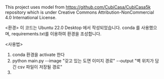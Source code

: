 This project uses model from  https://github.com/CubiCasa/CubiCasa5k  repository which is under Creative Commons Attribution-NonCommercial 4.0 International License.

<환경>
이 코드는 Ubuntu 22.0 Desktop 에서 작성되었습니다. 
conda 를 사용했으며, requirements.txt를 이용하여 환경을 조성합니다.

<사용법>
1. conda 환경을 activate 한다
2. python main.py --image "갖고 있는 도면 이미지 경로" --output "벽 위치가 담긴 csv 파일이 저장될 경로"
3. 
